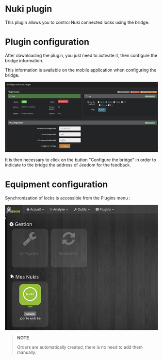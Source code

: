 # Nuki plugin

This plugin allows you to control Nuki connected locks using the bridge.

# Plugin configuration

After downloading the plugin, you just need to activate it, then configure the bridge information.

This information is available on the mobile application when configuring the bridge.

![nuki1](./images/nuki1.png)

It is then necessary to click on the button "Configure the bridge" in order to indicate to the bridge the address of Jeedom for the feedback.

# Equipment configuration 

Synchronization of locks is accessible from the Plugins menu :

![nuki2](./images/nuki2.png)

> **NOTE**
>
> Orders are automatically created, there is no need to add them manually.
